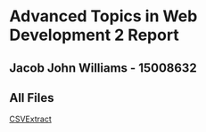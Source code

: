 Advanced Topics in Web Development 2 Report
=======
## Jacob John Williams - 15008632

## All Files
[CSVExtract](https://github.com/SnoozyRests/atiwd2/blob/master/php/CSVExtract.php)

